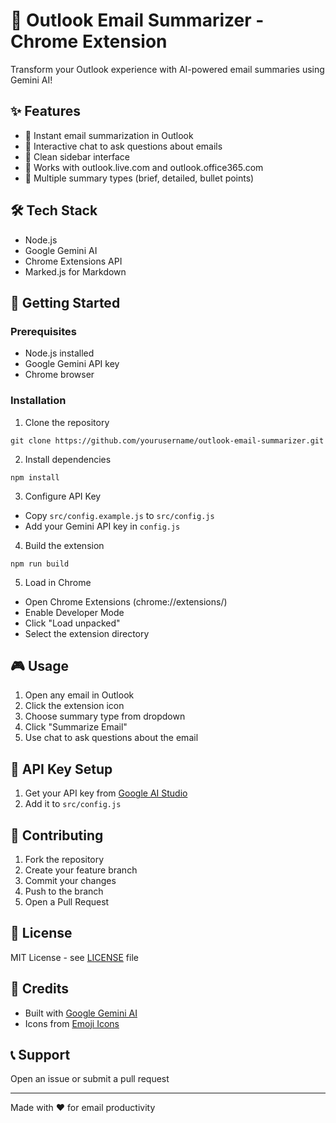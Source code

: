 # 🤖 Outlook Email Summarizer - Chrome Extension

Transform your Outlook experience with AI-powered email summaries using Gemini AI! 

## ✨ Features
- 📧 Instant email summarization in Outlook
- 💬 Interactive chat to ask questions about emails
- 📱 Clean sidebar interface
- 🔄 Works with outlook.live.com and outlook.office365.com
- 🎯 Multiple summary types (brief, detailed, bullet points)

## 🛠️ Tech Stack
- Node.js
- Google Gemini AI
- Chrome Extensions API
- Marked.js for Markdown

## 🚀 Getting Started

### Prerequisites
- Node.js installed
- Google Gemini API key
- Chrome browser

### Installation

1. Clone the repository
``` 
git clone https://github.com/yourusername/outlook-email-summarizer.git
```

2. Install dependencies
```
npm install
```

3. Configure API Key
- Copy `src/config.example.js` to `src/config.js`
- Add your Gemini API key in `config.js`

4. Build the extension
```
npm run build
```

5. Load in Chrome
- Open Chrome Extensions (chrome://extensions/)
- Enable Developer Mode
- Click "Load unpacked"
- Select the extension directory

## 🎮 Usage
1. Open any email in Outlook
2. Click the extension icon
3. Choose summary type from dropdown
4. Click "Summarize Email"
5. Use chat to ask questions about the email

## 🔑 API Key Setup
1. Get your API key from [Google AI Studio](https://makersuite.google.com/app/apikey)
2. Add it to `src/config.js`

## 🤝 Contributing
1. Fork the repository
2. Create your feature branch
3. Commit your changes
4. Push to the branch
5. Open a Pull Request

## 📜 License
MIT License - see [LICENSE](LICENSE) file

## 🌟 Credits
- Built with [Google Gemini AI](https://ai.google.dev/)
- Icons from [Emoji Icons](https://emoji.supply/)

## 📞 Support
Open an issue or submit a pull request

---
Made with ❤️ for email productivity
